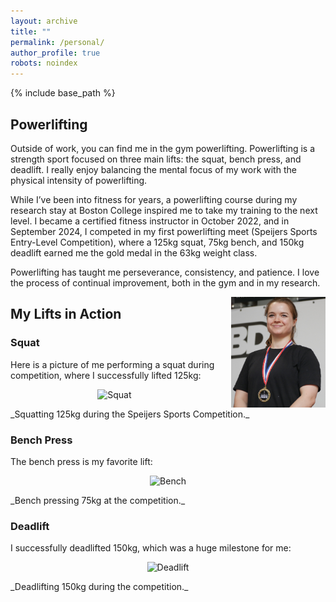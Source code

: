 ```yaml
---
layout: archive
title: ""
permalink: /personal/
author_profile: true
robots: noindex
---
```


{% include base_path %}

Powerlifting
------

<p>
Outside of work, you can find me in the gym powerlifting. Powerlifting is a strength sport focused on three main lifts: the squat, bench press, and deadlift. I really enjoy balancing the mental focus of my work with the physical intensity of powerlifting.

While I’ve been into fitness for years, a powerlifting course during my research stay at Boston College inspired me to take my training to the next level. I became a certified fitness instructor in October 2022, and in September 2024, I competed in my first powerlifting meet (Speijers Sports Entry-Level Competition), where a 125kg squat, 75kg bench, and 150kg deadlift earned me the gold medal in the 63kg weight class.

Powerlifting has taught me perseverance, consistency, and patience. I love the process of continual improvement, both in the gym and in my research.

  <img src="/files/me.JPG" alt="Me with Gold Medal" style="float: right; margin-left: 20px; max-width: 30%; height: auto;">
</p>

## My Lifts in Action

### Squat
Here is a picture of me performing a squat during competition, where I successfully lifted 125kg:

<p align="center">
  <img src="/files/squat.JPG" alt="Squat" style="max-width: 60%; height: auto;">
</p>
_Squatting 125kg during the Speijers Sports Competition._

### Bench Press
The bench press is my favorite lift:

<p align="center">
  <img src="/files/bench.JPG" alt="Bench" style="max-width: 60%; height: auto;">
</p>
_Bench pressing 75kg at the competition._

### Deadlift
I successfully deadlifted 150kg, which was a huge milestone for me:

<p align="center">
  <img src="/files/deadlift.JPG" alt="Deadlift" style="max-width: 60%; height: auto;">
</p>
_Deadlifting 150kg during the competition._




